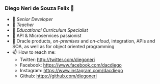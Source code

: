 ### Diego Neri de Souza Felix  👋

- 🔭 _Senior Developer_
- 🌱 _Teacher_ 
- 👯 _Educational Curriculum Specialist_ 
- 🤔 API & Microservices passionist
- 💬 Oracle products, _on-premises_ and _on-cloud_, integration, APIs and SOA, as well as for object oriented programming 
- 📫 How to reach me:
   - Twitter: http://twitter.com/diegoneri
   - Facebook: https://www.facebook.com/dacdiego
   - Instagram: https://www.instagram.com/dacdiego
   - Github: https://github.com/diegoneri
